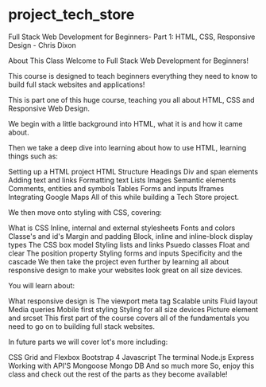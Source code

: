# project_tech_store
Full Stack Web Development for Beginners- Part 1: HTML, CSS, Responsive Design - Chris Dixon

About This Class
Welcome to Full Stack Web Development for Beginners!

This course is designed to teach beginners everything they need to know to build full stack websites and applications!

This is part one of this huge course, teaching you all about HTML, CSS and Responsive Web Design.

We begin with a little background into HTML, what it is and how it came about.

Then we take a deep dive into learning about how to use HTML, learning things such as:

Setting up a HTML project
HTML Structure
Headings
Div and span elements
Adding text and links
Formatting text
Lists
Images
Semantic elements
Comments, entities and symbols
Tables
Forms and inputs
Iframes
Integrating Google Maps
All of this while building a Tech Store project.

We then move onto styling with CSS, covering:

What is CSS
Inline, internal and external stylesheets
Fonts and colors
Classe's and id's
Margin and padding
Block, inline and inline-block display types
The CSS box model
Styling lists and links
Psuedo classes
Float and clear
The position property
Styling forms and inputs
Specificity and the cascade
We then take the project even further by learning all about responsive design to make your websites look great on all size devices.

You will learn about:

What responsive design is
The viewport meta tag
Scalable units 
Fluid layout
Media queries
Mobile first styling
Styling for all size devices
Picture element and srcset
This first part of the course covers all of the fundamentals you need to go on to building full stack websites.

In future parts we will cover lot's more including:

CSS Grid and Flexbox
Bootstrap 4
Javascript
The terminal
Node.js
Express
Working with API'S
Mongoose
Mongo DB
And so much more
So, enjoy this class and check out the rest of the parts as they become available!